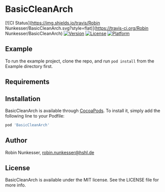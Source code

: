 # BasicCleanArch

[![CI Status](https://img.shields.io/travis/Robin Nunkesser/BasicCleanArch.svg?style=flat)](https://travis-ci.org/Robin Nunkesser/BasicCleanArch)
[![Version](https://img.shields.io/cocoapods/v/BasicCleanArch.svg?style=flat)](https://cocoapods.org/pods/BasicCleanArch)
[![License](https://img.shields.io/cocoapods/l/BasicCleanArch.svg?style=flat)](https://cocoapods.org/pods/BasicCleanArch)
[![Platform](https://img.shields.io/cocoapods/p/BasicCleanArch.svg?style=flat)](https://cocoapods.org/pods/BasicCleanArch)

## Example

To run the example project, clone the repo, and run `pod install` from the Example directory first.

## Requirements

## Installation

BasicCleanArch is available through [CocoaPods](https://cocoapods.org). To install
it, simply add the following line to your Podfile:

```ruby
pod 'BasicCleanArch'
```

## Author

Robin Nunkesser, robin.nunkesser@hshl.de

## License

BasicCleanArch is available under the MIT license. See the LICENSE file for more info.
